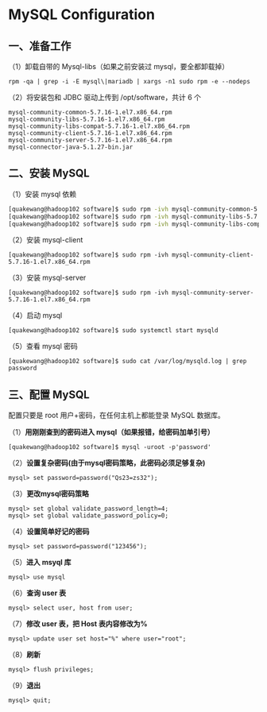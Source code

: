# MySQL Configuration

## 一、准备工作

（1）卸载自带的 Mysql-libs（如果之前安装过 mysql，要全都卸载掉）

`rpm -qa | grep -i -E mysql\|mariadb | xargs -n1 sudo rpm -e --nodeps`

（2）将安装包和 JDBC 驱动上传到 /opt/software，共计 6 个

```
mysql-community-common-5.7.16-1.el7.x86_64.rpm
mysql-community-libs-5.7.16-1.el7.x86_64.rpm
mysql-community-libs-compat-5.7.16-1.el7.x86_64.rpm
mysql-community-client-5.7.16-1.el7.x86_64.rpm
mysql-community-server-5.7.16-1.el7.x86_64.rpm
mysql-connector-java-5.1.27-bin.jar
```

## 二、安装 MySQL

（1）安装 mysql 依赖

```bash
[quakewang@hadoop102 software]$ sudo rpm -ivh mysql-community-common-5.7.16-1.el7.x86_64.rpm
[quakewang@hadoop102 software]$ sudo rpm -ivh mysql-community-libs-5.7.16-1.el7.x86_64.rpm
[quakewang@hadoop102 software]$ sudo rpm -ivh mysql-community-libs-compat-5.7.16-1.el7.x86_64.rpm
```

（2）安装 mysql-client

`[quakewang@hadoop102 software]$ sudo rpm -ivh mysql-community-client-5.7.16-1.el7.x86_64.rpm`

（3）安装 mysql-server

`[quakewang@hadoop102 software]$ sudo rpm -ivh mysql-community-server-5.7.16-1.el7.x86_64.rpm`

（4）启动 mysql

`[quakewang@hadoop102 software]$ sudo systemctl start mysqld`

（5）查看 mysql 密码

`[quakewang@hadoop102 software]$ sudo cat /var/log/mysqld.log | grep password`

## 三、配置 MySQL

配置只要是 root 用户+密码，在任何主机上都能登录 MySQL 数据库。

（1）**用刚刚查到的密码进入 mysql（如果报错，给密码加单引号）**

`[quakewang@hadoop102 software]$ mysql -uroot -p'password'`

（2）**设置复杂密码(由于mysql密码策略，此密码必须足够复杂)**

`mysql> set password=password("Qs23=zs32");`

（3）**更改mysql密码策略**

```mysql
mysql> set global validate_password_length=4;
mysql> set global validate_password_policy=0;
```

（4）**设置简单好记的密码**

```mysql
mysql> set password=password("123456");
```

（5）**进入 msyql 库**

``` mysql
mysql> use mysql
```

（6）**查询 user 表**

```mysql
mysql> select user, host from user;
```

（7）**修改 user 表，把 Host 表内容修改为%**

```mysql
mysql> update user set host="%" where user="root";
```

（8）**刷新**

```mysql
mysql> flush privileges;
```

（9）**退出**

```mysql
mysql> quit;
```